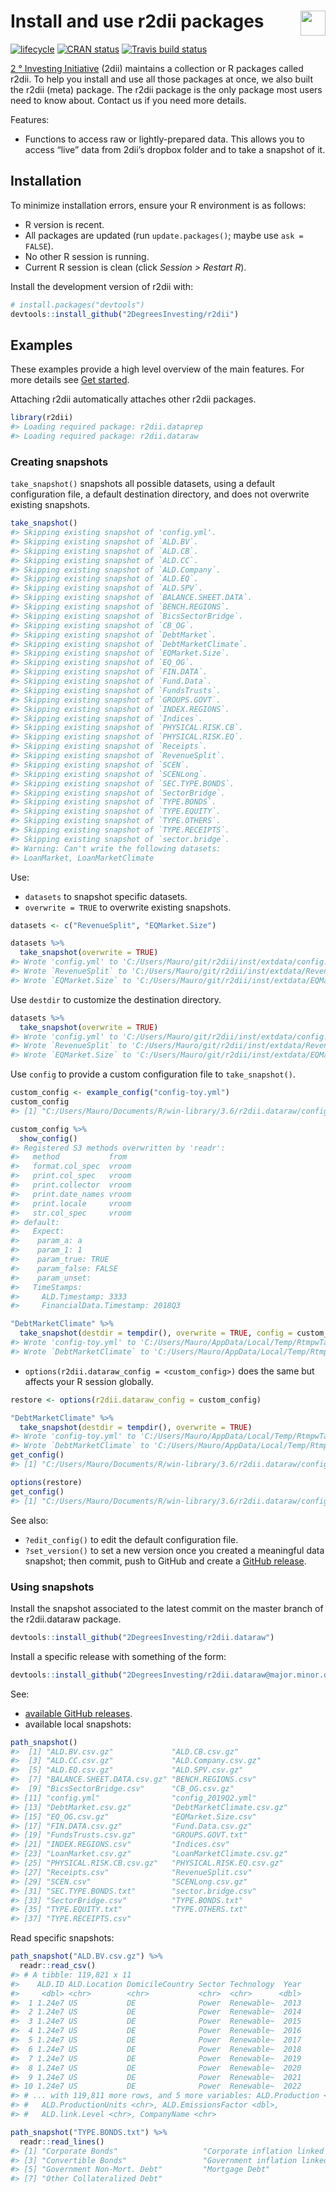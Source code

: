 
<!-- README.md is generated from README.Rmd. Please edit that file -->

# <img src="https://i.imgur.com/3jITMq8.png" align="right" height=40 /> Install and use r2dii packages

<!-- badges: start -->

[![lifecycle](https://img.shields.io/badge/lifecycle-experimental-orange.svg)](https://www.tidyverse.org/lifecycle/#experimental)
[![CRAN
status](https://www.r-pkg.org/badges/version/r2dii)](https://CRAN.R-project.org/package=r2dii)
[![Travis build
status](https://travis-ci.org/2DegreesInvesting/r2dii.svg?branch=master)](https://travis-ci.org/2DegreesInvesting/r2dii)
<!-- badges: end -->

[2 ° Investing Initiative](https://2degrees-investing.org/) (2dii)
maintains a collection or R packages called r2dii. To help you install
and use all those packages at once, we also built the r2dii (meta)
package. The r2dii package is the only package most users need to know
about. Contact us if you need more details.

Features:

  - Functions to access raw or lightly-prepared data. This allows you to
    access “live” data from 2dii’s dropbox folder and to take a snapshot
    of it.

## Installation

To minimize installation errors, ensure your R environment is as
follows:

  - R version is recent.
  - All packages are updated (run `update.packages()`; maybe use `ask =
    FALSE`).
  - No other R session is running.
  - Current R session is clean (click *Session \> Restart R*).

Install the development version of r2dii with:

``` r
# install.packages("devtools")
devtools::install_github("2DegreesInvesting/r2dii")
```

## Examples

These examples provide a high level overview of the main features. For
more details see [Get started](articles/r2dii.html).

Attaching r2dii automatically attaches other r2dii packages.

``` r
library(r2dii)
#> Loading required package: r2dii.dataprep
#> Loading required package: r2dii.dataraw
```

### Creating snapshots

`take_snapshot()` snapshots all possible datasets, using a default
configuration file, a default destination directory, and does not
overwrite existing snapshots.

``` r
take_snapshot()
#> Skipping existing snapshot of 'config.yml'.
#> Skipping existing snapshot of `ALD.BV`.
#> Skipping existing snapshot of `ALD.CB`.
#> Skipping existing snapshot of `ALD.CC`.
#> Skipping existing snapshot of `ALD.Company`.
#> Skipping existing snapshot of `ALD.EQ`.
#> Skipping existing snapshot of `ALD.SPV`.
#> Skipping existing snapshot of `BALANCE.SHEET.DATA`.
#> Skipping existing snapshot of `BENCH.REGIONS`.
#> Skipping existing snapshot of `BicsSectorBridge`.
#> Skipping existing snapshot of `CB_OG`.
#> Skipping existing snapshot of `DebtMarket`.
#> Skipping existing snapshot of `DebtMarketClimate`.
#> Skipping existing snapshot of `EQMarket.Size`.
#> Skipping existing snapshot of `EQ_OG`.
#> Skipping existing snapshot of `FIN.DATA`.
#> Skipping existing snapshot of `Fund.Data`.
#> Skipping existing snapshot of `FundsTrusts`.
#> Skipping existing snapshot of `GROUPS.GOVT`.
#> Skipping existing snapshot of `INDEX.REGIONS`.
#> Skipping existing snapshot of `Indices`.
#> Skipping existing snapshot of `PHYSICAL.RISK.CB`.
#> Skipping existing snapshot of `PHYSICAL.RISK.EQ`.
#> Skipping existing snapshot of `Receipts`.
#> Skipping existing snapshot of `RevenueSplit`.
#> Skipping existing snapshot of `SCEN`.
#> Skipping existing snapshot of `SCENLong`.
#> Skipping existing snapshot of `SEC.TYPE.BONDS`.
#> Skipping existing snapshot of `SectorBridge`.
#> Skipping existing snapshot of `TYPE.BONDS`.
#> Skipping existing snapshot of `TYPE.EQUITY`.
#> Skipping existing snapshot of `TYPE.OTHERS`.
#> Skipping existing snapshot of `TYPE.RECEIPTS`.
#> Skipping existing snapshot of `sector.bridge`.
#> Warning: Can't write the following datasets:
#> LoanMarket, LoanMarketClimate
```

Use:

  - `datasets` to snapshot specific datasets.
  - `overwrite = TRUE` to overwrite existing snapshots.

<!-- end list -->

``` r
datasets <- c("RevenueSplit", "EQMarket.Size")

datasets %>% 
  take_snapshot(overwrite = TRUE)
#> Wrote 'config.yml' to 'C:/Users/Mauro/git/r2dii/inst/extdata/config.yml'.
#> Wrote `RevenueSplit` to 'C:/Users/Mauro/git/r2dii/inst/extdata/RevenueSplit.csv'.
#> Wrote `EQMarket.Size` to 'C:/Users/Mauro/git/r2dii/inst/extdata/EQMarket.Size.csv'.
```

Use `destdir` to customize the destination directory.

``` r
datasets %>% 
  take_snapshot(overwrite = TRUE)
#> Wrote 'config.yml' to 'C:/Users/Mauro/git/r2dii/inst/extdata/config.yml'.
#> Wrote `RevenueSplit` to 'C:/Users/Mauro/git/r2dii/inst/extdata/RevenueSplit.csv'.
#> Wrote `EQMarket.Size` to 'C:/Users/Mauro/git/r2dii/inst/extdata/EQMarket.Size.csv'.
```

Use `config` to provide a custom configuration file to
`take_snapshot()`.

``` r
custom_config <- example_config("config-toy.yml")
custom_config
#> [1] "C:/Users/Mauro/Documents/R/win-library/3.6/r2dii.dataraw/config-toy.yml"

custom_config %>% 
  show_config()
#> Registered S3 methods overwritten by 'readr':
#>   method           from 
#>   format.col_spec  vroom
#>   print.col_spec   vroom
#>   print.collector  vroom
#>   print.date_names vroom
#>   print.locale     vroom
#>   str.col_spec     vroom
#> default:
#>   Expect:
#>    param_a: a
#>    param_1: 1
#>    param_true: TRUE
#>    param_false: FALSE
#>    param_unset:
#>   TimeStamps:
#>     ALD.Timestamp: 3333
#>     FinancialData.Timestamp: 2018Q3

"DebtMarketClimate" %>% 
  take_snapshot(destdir = tempdir(), overwrite = TRUE, config = custom_config)
#> Wrote 'config-toy.yml' to 'C:/Users/Mauro/AppData/Local/Temp/RtmpwTaNmr/config-toy.yml'.
#> Wrote `DebtMarketClimate` to 'C:/Users/Mauro/AppData/Local/Temp/RtmpwTaNmr/DebtMarketClimate.csv.gz'.
```

  - `options(r2dii.dataraw_config = <custom_config>)` does the same but
    affects your R session globally.

<!-- end list -->

``` r
restore <- options(r2dii.dataraw_config = custom_config)

"DebtMarketClimate" %>% 
  take_snapshot(destdir = tempdir(), overwrite = TRUE)
#> Wrote 'config-toy.yml' to 'C:/Users/Mauro/AppData/Local/Temp/RtmpwTaNmr/config-toy.yml'.
#> Wrote `DebtMarketClimate` to 'C:/Users/Mauro/AppData/Local/Temp/RtmpwTaNmr/DebtMarketClimate.csv.gz'.
get_config()
#> [1] "C:/Users/Mauro/Documents/R/win-library/3.6/r2dii.dataraw/config-toy.yml"

options(restore)
get_config()
#> [1] "C:/Users/Mauro/Documents/R/win-library/3.6/r2dii.dataraw/config.yml"
```

See also:

  - `?edit_config()` to edit the default configuration file.
  - `?set_version()` to set a new version once you created a meaningful
    data snapshot; then commit, push to GitHub and create a [GitHub
    release](https://help.github.com/en/articles/creating-releases).

### Using snapshots

Install the snapshot associated to the latest commit on the master
branch of the r2dii.dataraw package.

``` r
devtools::install_github("2DegreesInvesting/r2dii.dataraw")
```

Install a specific release with something of the form:

``` r
devtools::install_github("2DegreesInvesting/r2dii.dataraw@major.minor.dev.yy-mm-dd.yy-mm-dd")
```

See:

  - [available GitHub
    releases](https://github.com/2DegreesInvesting/r2dii.dataraw/releases).
  - available local snapshots:

<!-- end list -->

``` r
path_snapshot()
#>  [1] "ALD.BV.csv.gz"             "ALD.CB.csv.gz"            
#>  [3] "ALD.CC.csv.gz"             "ALD.Company.csv.gz"       
#>  [5] "ALD.EQ.csv.gz"             "ALD.SPV.csv.gz"           
#>  [7] "BALANCE.SHEET.DATA.csv.gz" "BENCH.REGIONS.csv"        
#>  [9] "BicsSectorBridge.csv"      "CB_OG.csv.gz"             
#> [11] "config.yml"                "config_2019Q2.yml"        
#> [13] "DebtMarket.csv.gz"         "DebtMarketClimate.csv.gz" 
#> [15] "EQ_OG.csv.gz"              "EQMarket.Size.csv"        
#> [17] "FIN.DATA.csv.gz"           "Fund.Data.csv.gz"         
#> [19] "FundsTrusts.csv.gz"        "GROUPS.GOVT.txt"          
#> [21] "INDEX.REGIONS.csv"         "Indices.csv"              
#> [23] "LoanMarket.csv.gz"         "LoanMarketClimate.csv.gz" 
#> [25] "PHYSICAL.RISK.CB.csv.gz"   "PHYSICAL.RISK.EQ.csv.gz"  
#> [27] "Receipts.csv"              "RevenueSplit.csv"         
#> [29] "SCEN.csv"                  "SCENLong.csv.gz"          
#> [31] "SEC.TYPE.BONDS.txt"        "sector.bridge.csv"        
#> [33] "SectorBridge.csv"          "TYPE.BONDS.txt"           
#> [35] "TYPE.EQUITY.txt"           "TYPE.OTHERS.txt"          
#> [37] "TYPE.RECEIPTS.csv"
```

Read specific snapshots:

``` r
path_snapshot("ALD.BV.csv.gz") %>% 
  readr::read_csv()
#> # A tibble: 119,821 x 11
#>    ALD.ID ALD.Location DomicileCountry Sector Technology  Year
#>     <dbl> <chr>        <chr>           <chr>  <chr>      <dbl>
#>  1 1.24e7 US           DE              Power  Renewable~  2013
#>  2 1.24e7 US           DE              Power  Renewable~  2014
#>  3 1.24e7 US           DE              Power  Renewable~  2015
#>  4 1.24e7 US           DE              Power  Renewable~  2016
#>  5 1.24e7 US           DE              Power  Renewable~  2017
#>  6 1.24e7 US           DE              Power  Renewable~  2018
#>  7 1.24e7 US           DE              Power  Renewable~  2019
#>  8 1.24e7 US           DE              Power  Renewable~  2020
#>  9 1.24e7 US           DE              Power  Renewable~  2021
#> 10 1.24e7 US           DE              Power  Renewable~  2022
#> # ... with 119,811 more rows, and 5 more variables: ALD.Production <dbl>,
#> #   ALD.ProductionUnits <chr>, ALD.EmissionsFactor <dbl>,
#> #   ALD.link.Level <chr>, CompanyName <chr>

path_snapshot("TYPE.BONDS.txt") %>% 
  readr::read_lines()
#> [1] "Corporate Bonds"                   "Corporate inflation linked Bonds" 
#> [3] "Convertible Bonds"                 "Government inflation linked Bonds"
#> [5] "Government Non-Mort. Debt"         "Mortgage Debt"                    
#> [7] "Other Collateralized Debt"
```
